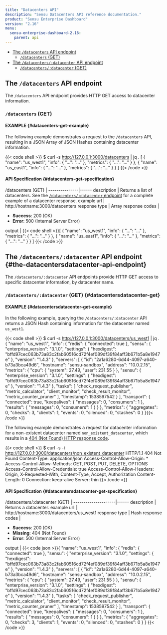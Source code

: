 ```yaml
---
title: "Datacenters API"
description: "Sensu Datacenters API reference documentation."
product: "Sensu Enterprise Dashboard"
version: "2.16"
menu:
  sensu-enterprise-dashboard-2.16:
    parent: api
---
```


- [The `/datacenters` API endpoint](#the-datacenters-api-endpoint)
  - [`/datacenters` (GET)](#datacenters-get)
- [The `/datacenters/:datacenter` API endpoint](#the-datacentersdatacenter-api-endpoint)
  - [`/datacenters/:datacenter` (GET)](#datacentersdatacenter-get)

## The `/datacenters` API endpoint

The `/datacenters` API endpoint provides HTTP GET access to datacenter
information.

### `/datacenters` (GET)

#### EXAMPLE {#datacenters-get-example}

The following example demonstrates a request to the `/datacenters` API, resulting in
a JSON Array of JSON Hashes containing datacenter information.

{{< code shell >}}
$ curl -s http://127.0.0.1:3000/datacenters | jq .
[
  {
    "name": "us_west1",
    "info": {
      "...": "..."
    },
    "metrics": {
      "...": "..."
    }
  },
  {
    "name": "us_east1",
    "info": {
      "...": "..."
    },
    "metrics": {
      "...": "..."
    }
  }
]
{{< /code >}}

#### API Specification {#datacenters-get-specification}

/datacenters (GET)  | 
---------------|------
description    | Returns a list of datacenters. See the [`/datacenters/:datacenter` endpoint](#datacentersdatacenter-get) for a complete example of a datacenter response.
example url    | http://hostname:3000/datacenters
response type  | Array
response codes | <ul><li>**Success**: 200 (OK)</li><li>**Error**: 500 (Internal Server Error)</li></ul>
output         | {{< code shell >}}[
  {
    "name": "us_west1",
    "info": {
      "...": "..."
    },
    "metrics": {
      "...": "..."
    }
  },
  {
    "name": "us_east1",
    "info": {
      "...": "..."
    },
    "metrics": {
      "...": "..."
    }
  }
]
{{< /code >}}

## The `/datacenters/:datacenter` API endpoint {#the-datacentersdatacenter-api-endpoint}

The `/datacenters/:datacenter` API endpoints provide HTTP GET access to
specific datacenter information, by datacenter name.

### `/datacenters/:datacenter` (GET) {#datacentersdatacenter-get}

#### EXAMPLE {#datacentersdatacenter-get-example}

In the following example, querying the `/datacenters/:datacenter` API returns a JSON Hash
containing information for the datacenter named `us_west1`.

{{< code shell >}}
$ curl -s http://127.0.0.1:3000/datacenters/us_west1 | jq .
{
  "name": "us_west1",
  "info": {
    "redis": {
      "connected": true
    },
    "sensu": {
      "enterprise_version": "3.1.0",
      "settings": {
        "hexdigest": "bffd97cec063b73a83c2fab60516cd72f4ef089df39f84aff3b671b5a8e1947e"
      },
      "version": "1.4.3"
    },
    "servers": [
      {
        "id": "2a1a6280-6d44-4097-a640-b73a3bca49d6",
        "hostname": "sensu-sandbox",
        "address": "10.0.2.15",
        "metrics": {
          "cpu": {
            "system": 27.49,
            "user": 231.55
          }
        },
        "sensu": {
          "enterprise_version": "3.1.0",
          "settings": {
            "hexdigest": "bffd97cec063b73a83c2fab60516cd72f4ef089df39f84aff3b671b5a8e1947e"
          },
          "version": "1.4.3"
        },
        "tasks": [
          "check_request_publisher",
          "metric_calculator",
          "client_monitor",
          "check_result_monitor",
          "metric_counter_pruner"
        ],
        "timestamp": 1538597542
      }
    ],
    "transport": {
      "connected": true,
      "keepalives": {
        "messages": 0,
        "consumers": 1
      },
      "results": {
        "messages": 0,
        "consumers": 1
      }
    }
  },
  "metrics": {
    "aggregates": 0,
    "checks": 3,
    "clients": 1,
    "events": 0,
    "silenced": 0,
    "stashes": 0
  }
}{{< /code >}}

The following example demonstrates a request for datacenter information for a non-existent
datacenter named `non_existent_datacenter`, which results in a [404 (Not Found) HTTP
response code][3].

{{< code shell >}}
$ curl -s -i http://127.0.0.1:3000/datacenters/non_existent_datacenter
HTTP/1.1 404 Not Found
Content-Type: application/json
Access-Control-Allow-Origin: *
Access-Control-Allow-Methods: GET, POST, PUT, DELETE, OPTIONS
Access-Control-Allow-Credentials: true
Access-Control-Allow-Headers: Origin, X-Requested-With, Content-Type, Accept, Authorization
Content-Length: 0
Connection: keep-alive
Server: thin
{{< /code >}}

#### API Specification {#datacentersdatacenter-get-specification}

/datacenters/:datacenter (GET) | 
---------------------|------
description          | Returns a datacenter.
example url          | http://hostname:3000/datacenters/us_west1
response type        | Hash
response codes       | <ul><li>**Success**: 200 (OK)</li><li> **Missing**: 404 (Not Found)</li><li>**Error**: 500 (Internal Server Error)</li></ul>
output               | {{< code json >}}{
  "name": "us_west1",
  "info": {
    "redis": {
      "connected": true
    },
    "sensu": {
      "enterprise_version": "3.1.0",
      "settings": {
        "hexdigest": "bffd97cec063b73a83c2fab60516cd72f4ef089df39f84aff3b671b5a8e1947e"
      },
      "version": "1.4.3"
    },
    "servers": [
      {
        "id": "2a1a6280-6d44-4097-a640-b73a3bca49d6",
        "hostname": "sensu-sandbox",
        "address": "10.0.2.15",
        "metrics": {
          "cpu": {
            "system": 27.49,
            "user": 231.55
          }
        },
        "sensu": {
          "enterprise_version": "3.1.0",
          "settings": {
            "hexdigest": "bffd97cec063b73a83c2fab60516cd72f4ef089df39f84aff3b671b5a8e1947e"
          },
          "version": "1.4.3"
        },
        "tasks": [
          "check_request_publisher",
          "metric_calculator",
          "client_monitor",
          "check_result_monitor",
          "metric_counter_pruner"
        ],
        "timestamp": 1538597542
      }
    ],
    "transport": {
      "connected": true,
      "keepalives": {
        "messages": 0,
        "consumers": 1
      },
      "results": {
        "messages": 0,
        "consumers": 1
      }
    }
  },
  "metrics": {
    "aggregates": 0,
    "checks": 3,
    "clients": 1,
    "events": 0,
    "silenced": 0,
    "stashes": 0
  }
}
{{< /code >}}

[3]:  https://en.wikipedia.org/wiki/List_of_HTTP_status_codes
